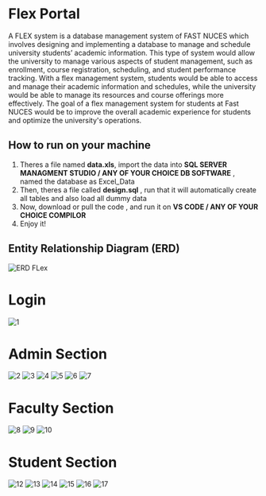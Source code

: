 # Flex Portal

A FLEX system is a database management system of FAST NUCES which involves designing and implementing a database to manage and schedule university students’ academic information. This type of system would allow the university to manage various aspects of student management, such as enrollment, course registration, scheduling, and student performance tracking. With a flex management system, students would be able to access and manage their academic information and schedules, while the university would be able to manage its resources and course offerings more effectively. The goal of a flex management system for students at Fast NUCES would be to improve the overall academic experience for students and optimize the university's operations.


## How to run on your machine
  1. Theres a file named **data.xls**, import the data into **SQL SERVER MANAGMENT STUDIO / ANY OF YOUR CHOICE DB SOFTWARE** , named the database as Excel_Data
  2. Then, theres a file called **design.sql** , run that it will automatically create all tables and also load all dummy data
  3. Now, download or pull the code , and run it on **VS CODE / ANY OF YOUR CHOICE COMPILOR** 
  4. Enjoy it!

## Entity Relationship Diagram (ERD)
![ERD FLex](https://github.com/zainulabideen1122/FlexPortal/assets/59528492/4ea0498e-9bf9-4097-aed8-3d11f01fa4dd)


# Login

![1](https://github.com/zainulabideen1122/FlexPortal/assets/59528492/3274f06b-efe9-4bac-8b8c-6cc4d478898c)

# Admin Section

![2](https://github.com/zainulabideen1122/FlexPortal/assets/59528492/e8352712-6855-418f-b9e4-3aca2bfae038)
![3](https://github.com/zainulabideen1122/FlexPortal/assets/59528492/b0e55d31-6c40-4dee-963f-825a7472c749)
![4](https://github.com/zainulabideen1122/FlexPortal/assets/59528492/82327388-41dd-4fb7-a2d5-94db600cf991)
![5](https://github.com/zainulabideen1122/FlexPortal/assets/59528492/84f39024-2949-44f8-a4f5-6e1d30b82557)
![6](https://github.com/zainulabideen1122/FlexPortal/assets/59528492/8f1b5606-c54a-4b81-82d5-ecf2301dd3d9)
![7](https://github.com/zainulabideen1122/FlexPortal/assets/59528492/f36d1e79-cae3-4f34-baf3-f8179b9c9054)

# Faculty Section

![8](https://github.com/zainulabideen1122/FlexPortal/assets/59528492/70e3624a-7f6f-4640-b34b-506cf596b006)
![9](https://github.com/zainulabideen1122/FlexPortal/assets/59528492/7da485f7-e311-41ba-8b70-8d6c926e9143)
![10](https://github.com/zainulabideen1122/FlexPortal/assets/59528492/e818b603-248d-47aa-8367-b96a5915f26b)


# Student Section

![12](https://github.com/zainulabideen1122/FlexPortal/assets/59528492/339c88d0-bcba-4cfc-9622-08383d6b2318)
![13](https://github.com/zainulabideen1122/FlexPortal/assets/59528492/0fa8bd61-cb39-47d0-a06c-23d4a021c7b0)
![14](https://github.com/zainulabideen1122/FlexPortal/assets/59528492/48087ce4-ec3c-455f-a2ca-eedc0287af64)
![15](https://github.com/zainulabideen1122/FlexPortal/assets/59528492/53801d7e-e533-4467-939e-50c36c641c43)
![16](https://github.com/zainulabideen1122/FlexPortal/assets/59528492/e17ec454-a75c-4a84-8015-481b9b323ad8)
![17](https://github.com/zainulabideen1122/FlexPortal/assets/59528492/b114c144-dd82-40d9-bb44-8a4c28d0d906)


